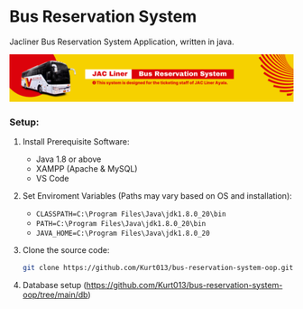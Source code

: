 Bus Reservation System
======================
Jacliner Bus Reservation System Application, written in java.

<div align="center">
  <img src="src/main/resources/images/banner.png">
</div>

### Setup:

1. Install Prerequisite Software:
	* Java 1.8 or above
	* XAMPP (Apache & MySQL)
	* VS Code

2. Set Enviroment Variables (Paths may vary based on OS and installation): 
	* ```CLASSPATH=C:\Program Files\Java\jdk1.8.0_20\bin```
	* ```PATH=C:\Program Files\Java\jdk1.8.0_20\bin```
	* ```JAVA_HOME=C:\Program Files\Java\jdk1.8.0_20```

3. Clone the source code:
 	```bash
 	git clone https://github.com/Kurt013/bus-reservation-system-oop.git
 	```

4. Database setup (https://github.com/Kurt013/bus-reservation-system-oop/tree/main/db)
